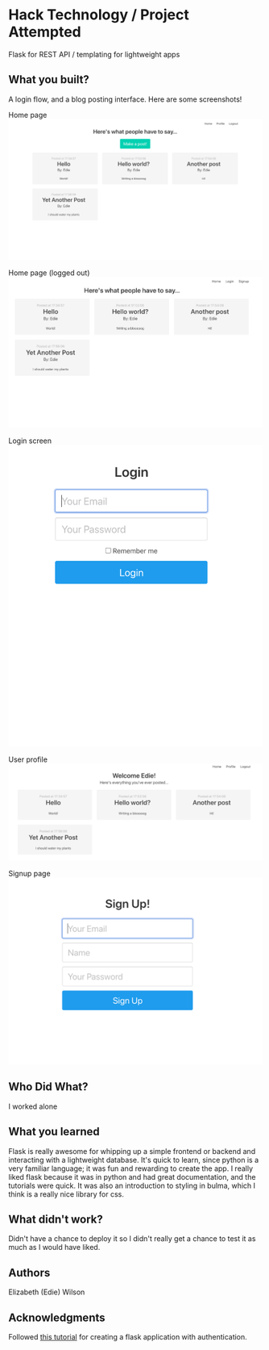 # Hack Technology / Project Attempted
Flask for REST API / templating for lightweight apps 

## What you built? 
A login flow, and a blog posting interface. Here are some screenshots!

Home page
![Home page](hack/project-screenshots/home-loggedin.png)

Home page (logged out)
![Home page (logged out)](hack/project-screenshots/home-loggedout.png)

Login screen
![Login screen](hack/project-screenshots/login.png)

User profile
![User profile](hack/project-screenshots/profile.png)

Signup page
![Signup page](hack/project-screenshots/signup.png)


## Who Did What?
I worked alone

## What you learned
Flask is really awesome for whipping up a simple frontend or backend and interacting with a lightweight database. It's quick to learn, since python is a very familiar language; it was fun and rewarding to create the app. I really liked flask because it was in python and had great documentation, and the tutorials were quick. It was also an introduction to styling in bulma, which I think is a really nice library for css.

## What didn't work? 
Didn't have a chance to deploy it so I didn't really get a chance to test it as much as I would have liked.

## Authors
Elizabeth (Edie) Wilson

## Acknowledgments
Followed [this tutorial](https://www.youtube.com/watch?v=K0vSCCAM2ss) for creating a flask application with authentication. 

